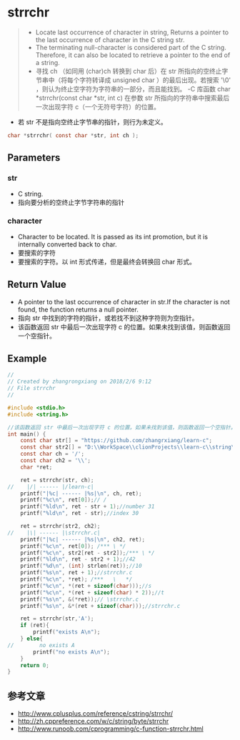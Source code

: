# strrchr

> - Locate last occurrence of character in string, Returns a pointer to the last occurrence of character in the C string str.
> - The terminating null-character is considered part of the C string. Therefore, it can also be located to retrieve a pointer to the end of a string.
> - 寻找 ch （如同用 (char)ch 转换到 char 后）在 str 所指向的空终止字节串中（将每个字符转译成 unsigned char ）的最后出现。若搜索 '\0' ，则认为终止空字符为字符串的一部分，而且能找到。
> -C 库函数 char *strrchr(const char *str, int c) 在参数 str 所指向的字符串中搜索最后一次出现字符 c（一个无符号字符）的位置。

- 若 str 不是指向空终止字节串的指针，则行为未定义。
```c
char *strrchr( const char *str, int ch );
```

## Parameters
### str
- C string.
- 指向要分析的空终止字节字符串的指针

### character
- Character to be located. It is passed as its int promotion, but it is internally converted back to char.
- 要搜索的字符
- 要搜索的字符。以 int 形式传递，但是最终会转换回 char 形式。

## Return Value
- A pointer to the last occurrence of character in str.If the character is not found, the function returns a null pointer.
- 指向 str 中找到的字符的指针，或若找不到这种字符则为空指针。
- 该函数返回 str 中最后一次出现字符 c 的位置。如果未找到该值，则函数返回一个空指针。

## Example
```c
//
// Created by zhangrongxiang on 2018/2/6 9:12
// File strrchr
//

#include <stdio.h>
#include <string.h>

//该函数返回 str 中最后一次出现字符 c 的位置。如果未找到该值，则函数返回一个空指针。
int main() {
    const char str[] = "https://github.com/zhangrxiang/learn-c";
    const char str2[] = "D:\\WorkSpace\\clionProjects\\learn-c\\string\\strrchr.c";
    const char ch = '/';
    const char ch2 = '\\';
    char *ret;

    ret = strrchr(str, ch);
//    |/| ------ |/learn-c|
    printf("|%c| ------ |%s|\n", ch, ret);
    printf("%c\n", ret[0]);// /
    printf("%ld\n", ret - str + 1);//number 31
    printf("%ld\n", ret - str);//index 30

    ret = strrchr(str2, ch2);
//    |\| ------ |\strrchr.c|
    printf("|%c| ------ |%s|\n", ch2, ret);
    printf("%c\n", ret[0]); /*** \ */
    printf("%c\n", str2[ret - str2]);/*** \ */
    printf("%ld\n", ret - str2 + 1);//42
    printf("%d\n", (int) strlen(ret));//10
    printf("%s\n", ret + 1);//strrchr.c
    printf("%c\n", *ret); /***   \   */
    printf("%c\n", *(ret + sizeof(char)));//s
    printf("%c\n", *(ret + sizeof(char) * 2));//t
    printf("%s\n", &(*ret));// \strrchr.c
    printf("%s\n", &*(ret + sizeof(char)));//strrchr.c

    ret = strrchr(str,'A');
    if (ret){
        printf("exists A\n");
    } else{
//        no exists A
        printf("no exists A\n");
    }
    return 0;
}
```

## 参考文章
- <http://www.cplusplus.com/reference/cstring/strrchr/>
- <http://zh.cppreference.com/w/c/string/byte/strrchr>
- <http://www.runoob.com/cprogramming/c-function-strrchr.html>